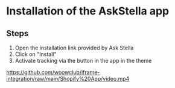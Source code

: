 # Installation of the AskStella app

## Steps

1. Open the installation link provided by Ask Stella
2. Click on "Install"
3. Activate tracking via the button in the app in the theme

https://github.com/woowclub/iframe-integration/raw/main/Shopify%20App/video.mp4
